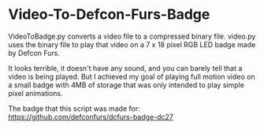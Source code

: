 # Video-To-Defcon-Furs-Badge

VideoToBadge.py converts a video file to a compressed binary file. video.py uses the binary file to play that video on a 7 x 18 pixel RGB LED badge made by Defcon Furs.

It looks terrible, it doesn't have any sound, and you can barely tell that a video is being played. But I achieved my goal of playing full motion video on a small badge with 4MB of storage that was only intended to play simple pixel animations.


The badge that this script was made for: https://github.com/defconfurs/dcfurs-badge-dc27
